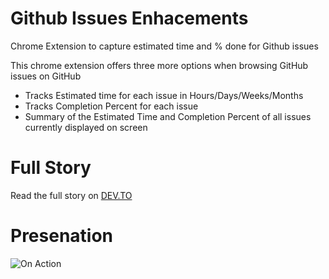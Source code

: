 # Github Issues Enhacements
Chrome Extension to capture estimated time and % done for Github issues

This chrome extension offers three more options when browsing GitHub issues on GitHub
- Tracks Estimated time for each issue in Hours/Days/Weeks/Months
- Tracks Completion Percent for each issue
- Summary of the Estimated Time and Completion Percent of all issues currently displayed on screen

# Full Story
Read the full story on [DEV.TO](https://dev.to/pda_code/github-issues-enhancements-a-chrome-extension-2kkb)

# Presenation
![On Action](https://dev-to-uploads.s3.amazonaws.com/i/lat7l3w0uq02azb06t30.gif)
